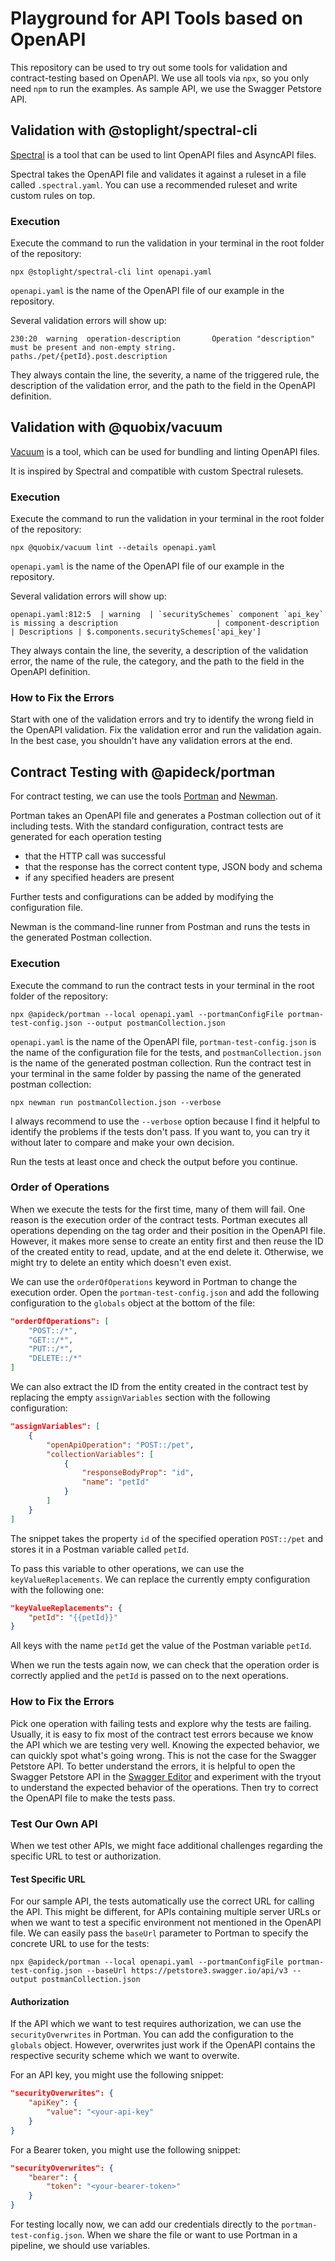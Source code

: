 # Playground for API Tools based on OpenAPI

This repository can be used to try out some tools for validation and contract-testing based on OpenAPI.
We use all tools via `npx`, so you only need `npm` to run the examples.
As sample API, we use the Swagger Petstore API.

## Validation with @stoplight/spectral-cli

[Spectral](https://github.com/stoplightio/spectral) is a tool that can be used to lint OpenAPI files and AsyncAPI files.

Spectral takes the OpenAPI file and validates it against a ruleset in a file called `.spectral.yaml`. 
You can use a recommended ruleset and write custom rules on top.

### Execution

Execute the command to run the validation in your terminal in the root folder of the repository:
```
npx @stoplight/spectral-cli lint openapi.yaml
```
`openapi.yaml` is the name of the OpenAPI file of our example in the repository.

Several validation errors will show up:
```
230:20  warning  operation-description       Operation "description" must be present and non-empty string.  paths./pet/{petId}.post.description
```
They always contain the line, the severity, a name of the triggered rule, the description of the validation error, and the path to the field in the OpenAPI definition.

## Validation with @quobix/vacuum

[Vacuum](https://quobix.com/vacuum/) is a tool, which can be used for bundling and linting OpenAPI files.

It is inspired by Spectral and compatible with custom Spectral rulesets.

### Execution

Execute the command to run the validation in your terminal in the root folder of the repository:
```
npx @quobix/vacuum lint --details openapi.yaml
```
`openapi.yaml` is the name of the OpenAPI file of our example in the repository.

Several validation errors will show up:
```
openapi.yaml:812:5  | warning  | `securitySchemes` component `api_key` is missing a description                      | component-description      | Descriptions | $.components.securitySchemes['api_key']
```
They always contain the line, the severity, a description of the validation error, the name of the rule, the category, and the path to the field in the OpenAPI definition.

### How to Fix the Errors

Start with one of the validation errors and try to identify the wrong field in the OpenAPI validation.
Fix the validation error and run the validation again.
In the best case, you shouldn't have any validation errors at the end.

## Contract Testing with @apideck/portman

For contract testing, we can use the tools [Portman](https://github.com/apideck-libraries/portman/tree/main) and [Newman](https://github.com/postmanlabs/newman).

Portman takes an OpenAPI file and generates a Postman collection out of it including tests.
With the standard configuration, contract tests are generated for each operation testing
- that the HTTP call was successful
- that the response has the correct content type, JSON body and schema
- if any specified headers are present

Further tests and configurations can be added by modifying the configuration file.

Newman is the command-line runner from Postman and runs the tests in the generated Postman collection.

### Execution

Execute the command to run the contract tests in your terminal in the root folder of the repository:
```
npx @apideck/portman --local openapi.yaml --portmanConfigFile portman-test-config.json --output postmanCollection.json
```

`openapi.yaml` is the name of the OpenAPI file, `portman-test-config.json` is the name of the configuration file for the tests, and `postmanCollection.json` is the name of the generated postman collection.
Run the contract test in your terminal in the same folder by passing the name of the generated postman collection:
```
npx newman run postmanCollection.json --verbose
```

I always recommend to use the `--verbose` option because I find it helpful to identify the problems if the tests don't pass.
If you want to, you can try it without later to compare and make your own decision.

Run the tests at least once and check the output before you continue.

### Order of Operations

When we execute the tests for the first time, many of them will fail.
One reason is the execution order of the contract tests.
Portman executes all operations depending on the tag order and their position in the OpenAPI file.
However, it makes more sense to create an entity first and then reuse the ID of the created entity to read, update, and at the end delete it.
Otherwise, we might try to delete an entity which doesn't even exist.

We can use the `orderOfOperations` keyword in Portman to change the execution order.
Open the `portman-test-config.json` and add the following configuration to the `globals` object at the bottom of the file:
```json
"orderOfOperations": [
    "POST::/*",
    "GET::/*",
    "PUT::/*",
    "DELETE::/*"
]
```

We can also extract the ID from the entity created in the contract test by replacing the empty `assignVariables` section with the following configuration:
```json
"assignVariables": [
    {
        "openApiOperation": "POST::/pet",
        "collectionVariables": [
            {
                "responseBodyProp": "id",
                "name": "petId"
            }
        ]
    }
]
```
The snippet takes the property `id` of the specified operation `POST::/pet` and stores it in a Postman variable called `petId`.

To pass this variable to other operations, we can use the `keyValueReplacements`.
We can replace the currently empty configuration with the following one:
```json
"keyValueReplacements": {
    "petId": "{{petId}}"
}
```
All keys with the name `petId` get the value of the Postman variable `petId`.

When we run the tests again now, we can check that the operation order is correctly applied
and the `petId` is passed on to the next operations.

### How to Fix the Errors

Pick one operation with failing tests and explore why the tests are failing.
Usually, it is easy to fix most of the contract test errors because we know the API which we are testing very well.
Knowing the expected behavior, we can quickly spot what's going wrong.
This is not the case for the Swagger Petstore API.
To better understand the errors, it is helpful to open the Swagger Petstore API in the [Swagger Editor](https://editor.swagger.io) and experiment with the tryout to understand the expected behavior of the operations.
Then try to correct the OpenAPI file to make the tests pass.

### Test Our Own API

When we test other APIs, we might face additional challenges regarding the specific URL to test or authorization.

#### Test Specific URL

For our sample API, the tests automatically use the correct URL for calling the API.
This might be different, for APIs containing multiple server URLs or when we want to test a specific environment not mentioned in the OpenAPI file.
We can easily pass the `baseUrl` parameter to Portman to specify the concrete URL to use for the tests:

```
npx @apideck/portman --local openapi.yaml --portmanConfigFile portman-test-config.json --baseUrl https://petstore3.swagger.io/api/v3 --output postmanCollection.json
```

#### Authorization

If the API which we want to test requires authorization, we can use the `securityOverwrites` in Portman. 
You can add the configuration to the `globals` object.
However, overwrites just work if the OpenAPI contains the respective security scheme which we want to overwite.

For an API key, you might use the following snippet:
```json
"securityOverwrites": {
    "apiKey": {
        "value": "<your-api-key"
    }
}
```

For a Bearer token, you might use the following snippet:
```json
"securityOverwrites": {
    "bearer": {
        "token": "<your-bearer-token>"
    }
}
```

For testing locally now, we can add our credentials directly to the `portman-test-config.json`.
When we share the file or want to use Portman in a pipeline, we should use variables.
